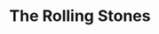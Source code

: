 ---
title: "The Rolling Stones"
summary: "The Rolling Stones are an English rock band formed in London in 1962. Active for six decades, they are one of the most popular and enduring bands of the rock era. In the early 1960s, the Rolling Stones pioneered the gritty, rhythmically driven sound that came to define hard rock. Their first stable line-up consisted of vocalist Mick Jagger, multi-instrumentalist Brian Jones, guitarist Keith Richards, bassist Bill Wyman, and drummer Charlie Watts. During their formative years, Jones was the primary leader: he assembled the band, named it, and drove their sound and image. After Andrew Loog Oldham became the group's manager in 1963, he encouraged them to write their own songs. Jagger and Richards became the primary creative force behind the band, alienating Jones, who had developed a drug addiction that interfered with his ability to contribute meaningfully.
Rooted in blues and early rock and roll, the Rolling Stones started out playing covers and were at the forefront of the British Invasion in 1964, becoming identified with the youthful and rebellious counterculture of the 1960s. They then found greater success with their own material, as \" Satisfaction\" , \"Get Off of My Cloud\" , and \"Paint It Black\" became international number-one hits. Aftermath – their first entirely original album – is considered by The Daily Telegraph to be the most important of their formative records. In 1967, they had the double-sided hit \"Ruby Tuesday\"/\"Let's Spend the Night Together\" and experimented with psychedelic rock on Their Satanic Majesties Request. They returned to their rhythm and blues roots with hit songs such as \"Jumpin' Jack Flash\" and \"Honky Tonk Women\" , and albums such as Beggars Banquet , featuring \"Sympathy for the Devil\", and Let It Bleed , featuring \"You Can't Always Get What You Want\" and \"Gimme Shelter\". Let It Bleed was the first of five consecutive number-one albums in the UK.
Jones left the band shortly before his death in 1969, having been replaced by guitarist Mick Taylor. That year they were first introduced on stage as \"The Greatest Rock and Roll Band in the World\". Sticky Fingers , which yielded \"Brown Sugar\" and included the first usage of their tongue and lips logo, was their first of eight consecutive number-one studio albums in the US. Exile on Main St. , featuring \"Tumbling Dice\", and Goats Head Soup , yielding the hit ballad \"Angie\", were also best sellers. Taylor was replaced by Ronnie Wood in 1974. The band continued to release successful albums, including their two largest sellers: Some Girls , featuring \"Miss You\", and Tattoo You , featuring \"Start Me Up\". Steel Wheels was widely considered a comeback album and was followed by Voodoo Lounge , a worldwide number-one album. Both releases were promoted by large stadium and arena tours, as the Stones continued to be a huge concert attraction; by 2007 they had recorded the all-time highest-grossing concert tour three times, and as recently as 2021 they were the highest-earning live act of the year. From Wyman's departure in 1993 to Watts' death in 2021, the band continued as a four-piece core, with Darryl Jones playing bass on tour and on most studio recordings, while Steve Jordan became their touring drummer following Watts' death. Their 2016 album, Blue & Lonesome, became their twelfth UK number-one album.
The Rolling Stones' estimated record sales of 200 million make them one of the best-selling music artists of all time. The band has won three Grammy Awards and a Grammy Lifetime Achievement Award. They were inducted into the Rock and Roll Hall of Fame in 1989 and the UK Music Hall of Fame in 2004. Billboard magazine and Rolling Stone have ranked the band as one of the greatest of all time."
image: "the-rolling-stones.jpg"
apple_music_artist_url: "https://music.apple.com/gb/artist/the-rolling-stones/1249595"
wikipedia_url: "https://en.wikipedia.org/wiki/The_Rolling_Stones"
---